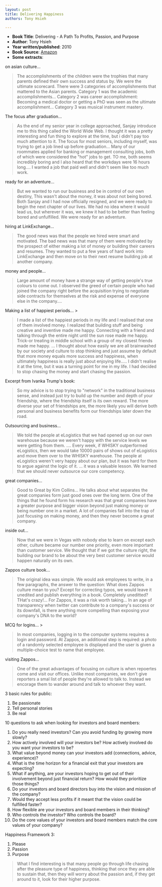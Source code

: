 ```yaml
---
layout: post
title: Delivering Happiness
authors: Tony Hsieh

---
```



- **Book Title**: Delivering - A Path To Profits, Passion, and Purpose
- **Author**: Tony Hsieh
- **Year written/published**: 2010
- **Book Source**: [Amazon](http://www.amazon.com/Delivering-Happiness-Profits-Passion-Purpose/dp/0446563048)
- **Some extracts**:

on asian culture...

> The accomplishments of the children were the trophies that many parents defined their own success and status by. We were the ultimate scorecard. There were 3 categories of accomplishments that mattered to the Asian parents. Category 1 was the academic accomplishments... Category 2 was career accomplishment: Becoming a medical doctor or getting a PhD was seen as the ultimate accomplishment... Category 3 was musical instrument mastery.

The focus after graduation...

> As the end of my senior year in college approached, Sanjay introduce me to this thing called the World Wide Web. I thought it was a pretty interesting and fun thing to explore at the time, but i didn't pay too much attention to it. The focus for most seniors, including myself, was trying to get a job lined up before graduation... Many of our roommates applied for banking or management consulting jobs, both of which were considered the "hot" jobs to get. TO me, both seems incredibly boring and I also heard that the workdays were 16 hours long.... I wanted a job that paid well and didn't seem like too much work.

ready for an adventure...

> But we wanted to run our business and be in control of our own destiny, This wasn't about the money, it was about not being bored. Both Sanjay and I had now officially resigned, and we were ready to begin the next chapter of our lives. We had no idea where it would lead us, but wherever it was, we knew it had to be better than feeling bored and unfulfilled. We were ready for an adventure.

hiring at LinkExchange...

> The good news was that the people we hired were smart and motivated. The bad news was that many of them were motivated by the prospect of either making a lot of money or building their careers and resumes. They wanted to put a few years of hard work into LinkExchange and then move on to their next resume building job at another company.

money and people...

> Large amount of money have a strange way of getting people's true colours to come out. I observed the greed of certain people who had joined the company right before the acquisition trying to negotiate side contracts for themselves at the risk and expense of everyone else in the company....

Making a list of happiest periods... >

> I made a list of the happiest periods in my life and I realised that one of them involved money. I realized that building stuff and being creative and inventive made me happy. Connecting with a friend and talking through the entire night until the sun rose made me happy. Trick-or treating in middle school with a group of my closest friends made me happy. ... I thought about how easily we are all brainwashed by our society and culture to stop thinking and just assume by default that more money equals more success and happiness, when ultimately happiness is really just about enjoying life..... I didn't realise it at the time, but it was a turning point for me in my life. I had decided to stop chasing the money and start chasing the passion.

Excerpt from Ivanka Trump's book:

> So my advice is to stop trying to "network" in the traditional business sense, and instead just try to build up the number and depth of your friendship, where the friendship itself is its own reward. The more diverse your set of friendships are, the more likely you will derive both personal and business benefits form our friendships later down the road.

Outsourcing and business...

> We told the people at eLogistics that we had opened up on our own warehouse because we weren't happy with the service levels we were getting from them. .... Every week, if WHISKY outperformed eLogistics, then we would take 10000 pairs of shows out of eLogistics and move them over to the WHISKY warehouse. The people at eLogistics weren't very happy about our plan, but it was hard for them to argue against the logic of it. ... it was a valuable lesson. We learned that we should never outsource our core competency.

great companies...

> Good to Great by Kim Collins... He talks about what separates the great companies form just good ones over the long term. One of the things that he found form his research was that great companies have a greater purpose and bigger vision beyond just making money or being number one in a market. A lot of companies fall into the trap of just focusing on making money, and then they never become a great company.

inside out...

> Now that we were in Vegas with nobody else to learn on except each other, culture became our number one priority, even more important than customer service. We thought that if we got the culture right, the building our brand to be about the very best customer service would happen naturally on its own.

Zappos culture book...

> The original idea was simple. We would ask employees to write, in a few paragraphs, the answer to the question: What does Zappos culture mean to you? Except for correcting typos, we would leave it unedited and publish everything in a book. Completely uneditted? THat's crazy!... For Zappos, it was a risk worth taking... In an age of transparency when twitter can contribute to a company's success or its downfall, is there anything more compelling than exposing your company's DNA to the world?

MCQ for logins... >

> In most companies, logging in to the computer systems requires a login and password. At Zappos, an additional step is required: a photo of a randomly selected employee is displayed and the user is given a multiple-choice test to name that employee.

visiting Zappos...

> One of the great advantages of focusing on culture is when repoertes come and visit our offices. Unlike most companies, we don't give reporters a smal list of people they're allowed to talk to. Instead we encorage them to wander around and talk to whoever they want.

3 basic rules for public:

1. Be passionate
2. Tell personal stories
3. Be real

10 questions to ask when looking for investors and board members:

1. Do you really need investors? Can you avoid funding by growing more slowly?
2. How actively involved will your investors be? How actively involved do you want your investors to be?
3. What value beyond money can your investors add (connections, advice, experience)?
4. What is the time horizon for a financial exit that your investors are expecting?
5. What if anything, are your investors hoping to get out of their involvement beyond just financial return? How would they prioritize those things?
6. Do your investors and board directors buy into the vision and mission of the company?
7. Would they accept less profits if it meant that the vision could be fulfilled faster?
8. How flexible are your investors and board members in their thinking?
9. Who controls the investor? Who controls the board?
10. Do the core values of your investors and board members match the core values of your company?

Happiness Framework 3:

1. Please
2. Passion
3. Purpose

> What I find interesting is that many people go through life chasing after the pleasure type of happiness, thinking that once they are able to sustain that, then they will worry about the passion and, if they get around to it, look for their higher purpose.
